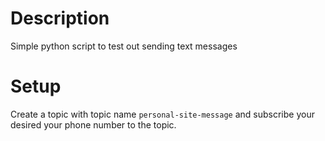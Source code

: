 # Description
Simple python script to test out sending text messages

# Setup
Create a topic with topic name `personal-site-message` and subscribe your desired your phone number to the topic. 
